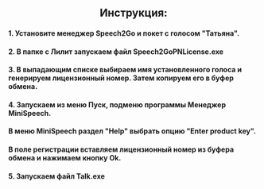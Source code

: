 <h2 align = "center"  > Инструкция: </h4>
<h4> 1. Установите менеджер Speech2Go и покет с голосом "Татьяна". </h4>
<h4> 2. В папке с Лилит запускаем файл Speech2GoPNLicense.exe </h4>
<h4> 3. В выпадающим списке выбираем имя установленного голоса и генерируем лицензионный номер. 
Затем копируем его в буфер обмена. </h4>
<h4> 4. Запускаем из меню Пуск, подменю программы  Менеджер MiniSpeech.  </h4>
<h4> В меню MiniSpeech раздел "Help" выбрать опцию "Enter product key". </h4>
<h4> В поле регистрации вставляем лицензионный номер из буфера обмена и нажимаем кнопку Ok. </h4>
<h4> 5. Запускаем файл Talk.exe  </h4>
